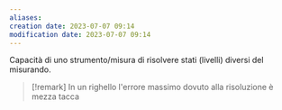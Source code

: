 ```yaml
---
aliases: 
creation date: 2023-07-07 09:14
modification date: 2023-07-07 09:14
---
```


Capacità di uno strumento/misura di risolvere stati (livelli) diversi del misurando.

>[!remark]
>In un righello l'errore massimo dovuto alla risoluzione è mezza tacca

